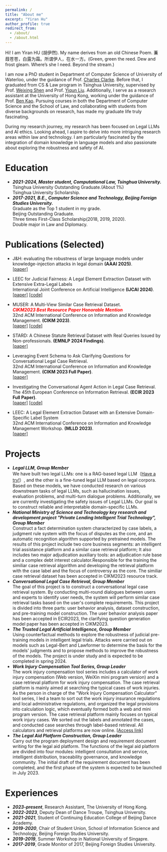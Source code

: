 ```yaml
---
permalink: /
title: "About me"
excerpt: "Yiran Hu"
author_profile: true
redirect_from: 
  - /about/
  - /about.html
---
```

Hi! I am Yiran HU (胡伊然). My name derives from an old Chinese Poem. 蒹葭苍苍，白露为霜。所谓伊人，在水一方。(Green, green the reed. Dew and frost gleam. Where’s she I need. Beyond the stream.)

I am now a PhD student in Department of Computer Science of University of Waterloo, under the guidance of Prof. [Charles Clarke](https://uwaterloo.ca/computer-science/contacts/charles-clarke). Before that, I graduated from CS & Law program in Tsinghua University, supervised by Prof. [Weixing Shen](https://www.law.tsinghua.edu.cn/en/info/1056/1233.htm) and Prof. [Yiqun Liu](http://www.thuir.cn/group/~YQLiu/). Additionally, I serve as a research assistant at the University of Hong Kong, working under the guidance of Prof. [Ben Kao](https://www.cs.hku.hk/index.php/people/academic-staff/kao). Pursuing courses in both the Department of Computer Science and the School of Law, and collaborating with students from diverse backgrounds on research, has made my graduate life truly fascinating.

During my research journey, my research has been focused on Legal LLMs and AI ethics. Looking ahead, I aspire to delve into more intriguing research areas within law and technology. I am particularly fascinated by the integration of domain knowledge in language models and also passionate about exploring the robustness and safety of AI.


Education
======

* ***2021-2024, Master student, Computational Law, Tsinghua University.***\
  Tsinghua University Outstanding Graduate.(About 1%) \
  Tsinghua University Scholarship.
* ***2017-2021, B.E., Computer Science and Technology, Beijing Foreign Studies University.*** \
  Graduate as the Top 1 student in my grade. \
  Beijing Outstanding Graduate.\
  Three times First-Class Scholarship(2018, 2019, 2020).\
  Double major in Law and Diplomacy.

Publications (Selected)
======
* J&H: evaluating the robustness of large language models under knowledge-injection attacks in legal domain
**(AAAI 2025)**.\
  [[paper]](https://ojs.aaai.org/index.php/AAAI/article/view/35029)


* LEEC for Judicial Fairness: A Legal Element Extraction Dataset with Extensive Extra-Legal Labels  \
International Joint Conference on Artificial  Intelligence
**(IJCAI 2024)**.\
  [[paper]](https://github.com/THUYRan/THUYRan.github.io/blob/master/publications/LEEC_IJCAI24.pdf)
  [[code]](https://github.com/THUlawtech/LEEC)
* MUSER: A Multi-View Similar Case Retrieval Dataset. \
***<font color='red'>CIKM2023 Best Resource Paper Honorable Mention</font>***\
32nd ACM International Conference on Information and Knowledge Management.
**(CIKM 2023)**.\
  [[paper]](https://github.com/THUYRan/THUYRan.github.io/blob/master/publications/MUSER.pdf)
  [[code]](https://github.com/THUlawtech/MUSER)
* STARD: A Chinese Statute Retrieval Dataset with Real Queries Issued by Non-professionals. **(EMNLP 2024 Findings)**.\
  [[paper]](https://github.com/THUYRan/THUYRan.github.io/blob/master/publications/stard.pdf)
* Leveraging Event Schema to Ask Clarifying Questions for Conversational Legal Case Retrieval. \
32nd ACM International Conference on Information and Knowledge Management.
**(CIKM 2023 Full Paper)**.\
  [[paper]](https://github.com/THUYRan/THUYRan.github.io/blob/master/publications/LeClari.pdf)
* Investigating the Conversational Agent Action in Legal Case Retrieval. \
The 45th European Conference on Information Retrieval.
**(ECIR 2023 Full Paper)**.\
  [[paper]](https://github.com/THUYRan/THUYRan.github.io/blob/master/publications/Investigating.pdf) [[code]](https://github.com/BulouLiu/Conversational-vs-Traditional-Legal-Case-Retrieval)
* LEEC: A Legal Element Extraction Dataset with an Extensive Domain-Specific Label System \
32nd ACM International Conference on Information and Knowledge Management Workshop.
**(MLLD 2023)**. \
[[paper]](https://github.com/THUYRan/THUYRan.github.io/blob/master/publications/LEEC.pdf)


Projects
======
* ***Legal LLM, Group Member*** \
  We have built two legal LLMs: one is a RAG-based legal LLM（[Have a try!](https://chat.openai.com/g/g-dtzBLYZb0-china-legal-consultation)）, and the other is a fine-tuned legal LLM based on legal corpora. Based on these models, we have conducted research on various downstream tasks of legal LLMs, such as hallucination issues, evaluation problems, and multi-turn dialogue problems. Additionally, we are currently investigating the safety issues of Legal LLMs. Our goal is to construct reliable and interpretable domain-specific LLMs.
* ***National Ministry of Science and Technology key research and development project "Private Lending Intelligent Trial Technology", Group Member*** \
  Construct a fact determination system characterized by case labels, a judgment rule system with the focus of disputes as the core, and an automatic recognition algorithm supported by pretrained models. The results of this project include two core business segments: an intelligent trial assistance platform and a similar case retrieval platform; It also includes two major adjudication auxiliary tools: an adjudication rule base and a complex debt interest calculator.Responsible for the training the similiar case retrieval algorithm and developing the retrieval platform with the case label and the focus of controversy as the core. The similiar case retrieval dataset has been accepted in CIKM2023 resource track.
* ***Conversational Legal Case Retrieval, Group Member*** \
  The goal of this project is to construct a conversational legal case retrieval system. By conducting multi-round dialogues between users and experts to identify user needs, the system will perform similar case retrieval tasks based on the user's complete requirements. This project is divided into three parts: user behavior analysis, dataset construction, and pre-training model construction. The user behavior analysis paper has been accepted in ECIR2023, the clarifying question generation model paper has been accepted in CIKM2023.
* ***The Trusted Legal Artificial Intelligence, Group Member*** \
  Using counterfactual methods to explore the robustness of judicial pre-training models in intelligent legal trials. Attacks were carried out on models such as Legal-Bert and Lawformer to determine the basis for the models' judgments and to propose methods to improve the robustness of the models. The project is under study and is expected to be completed in spring 2024.
* ***Work Injury Compensation Tool Series, Group Leader*** \
  The work injury compensation tool series includes a calculator of work injury compensation (Web version, WeiXin mini program version) and a case retrieval platform for work injury compensation. The case retrieval platform is mainly aimed at searching the typical cases of work injuries. As the person in charge of the "Work Injury Compensation Calculator" tool series, I led a team to sort out the work injury insurance regulations and local administrative regulations, and organized the legal provisions into calculation logic, which eventually formed both a web and mini program version. The case retrieval platform mainly focuses on typical work injury cases. We sorted out the labels and annotated the cases, and conducted case searches through label-based retrieval. All calculators and retrieval platforms are now online. [[Access link]](thulawtech.com)
* ***The Legal Aid Platform Construction, Group Leader*** \
  Carry out the program deployment design and requirement document writing for the legal aid platform. The functions of the legal aid platform are divided into four modules: intelligent consultation and service, intelligent distribution, traceability governance, and knowledge community. The initial draft of the requirement document has been completed, and the first phase of the system is expected to be launched in July 2023.


Experiences
======

* ***2023-present***, Research Assistant, The University of Hong Kong.
* ***2022-2023***, Deputy Dean of Dance Troupe, Tsinghua University.
* ***2021-2021***, Student of Continuing Education College of Beijing Dance Academy.
* ***2019-2020***, Chair of Student Union, School of Information Science and Technology, Beijing Foreign Studies University.
* ***2019-2019***, Summer Workshop in National University of Singapre.
* ***2017-2019***, Grade Monitor of 2017, Beijing Foreign Studies University. 
